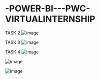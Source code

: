 # -POWER-BI---PWC-VIRTUALINTERNSHIP

TASK 2
![image](https://github.com/user-attachments/assets/cc851ce3-f14d-4367-beac-7fd49a71a6c1)

TASK 3
![image](https://github.com/user-attachments/assets/fdfdd08d-6b97-4bcb-a53d-667ebc39d95c)

TASK 4
![image](https://github.com/user-attachments/assets/ea65bb40-e9d7-40f4-8f24-d78e97769c64)

![image](https://github.com/user-attachments/assets/00fcfb53-637d-4f54-b679-2b7bf7b75fca)

![image](https://github.com/user-attachments/assets/ae91430a-599f-4d9b-81a3-b43f04d00df4)

